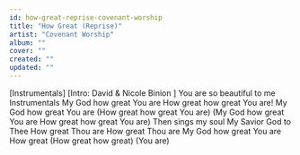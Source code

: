 ```yaml
---
id: how-great-reprise-covenant-worship
title: "How Great (Reprise)"
artist: "Covenant Worship"
album: ""
cover: ""
created: ""
updated: ""
---
```


[Instrumentals]
[Intro: David & 
Nicole Binion
]
You are so beautiful to me
Instrumentals
My God how great You are
How great how great
You are!
My God how great You are
(How great how great
You are)
(My God how great You are
How great how great
You are)
Then sings my soul
My Savior God to Thee
How great Thou are
How great Thou are
My God how great You are
How great 
(How great how great)
(You are)